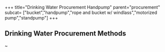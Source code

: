 +++
title="Drinking Water Procurement Handpump"
parent="procurement"
subcat= ["bucket","handpump","rope and bucket w/ windlass","motorized pump","standpump"]
+++

## Drinking Water Procurement Methods
~       
